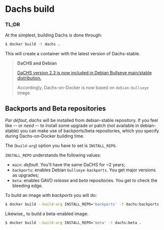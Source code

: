 # Dachs build

### TL;DR
At the simplest, building Dachs is done through:
```bash
$ docker build -t dachs .
```
This will create a container with the latest version of Dachs-stable.

> **DaCHS and Debian**
> 
> [DaCHS version 2.3 is now included in Debian Bullseye main/stable distribution.](https://packages.debian.org/bullseye/gavodachs2-server)
> 
> Accordingly, Dachs-on-Docker is now based on `debian:bullseye` image.


## Backports and Beta repositories
_Par défaut_, _dachs_ will be installed from debian-stable repository.
If you feel like -- or _need_ -- to install some upgrade or patch 
(not available in debian-stable) you can make use of backports/beta repositories,
which you specify during Dachs-on-Docker building time.

The (`build-arg`) option you have to set is `INSTALL_REPO`.

`INSTALL_REPO` understands the following values:
* `main`: _default_. You'll have the same DaCHS for ~2 years;
* `backports`: enables Debian `bullseye-backports`. You get major versions as upgrades;
* `beta`: enables GAVO _release_ and _beta_ repositories. You get to check the bleeding edge.

To build an image with _backports_ you will do:
```bash
$ docker build --build-arg INSTALL_REPO='backports' -t dachs:backports .
```

Likewise,, to build a beta-enabled image:
```bash
$ docker build --build-arg INSTALL_REPO='beta' -t dachs:beta .
```
